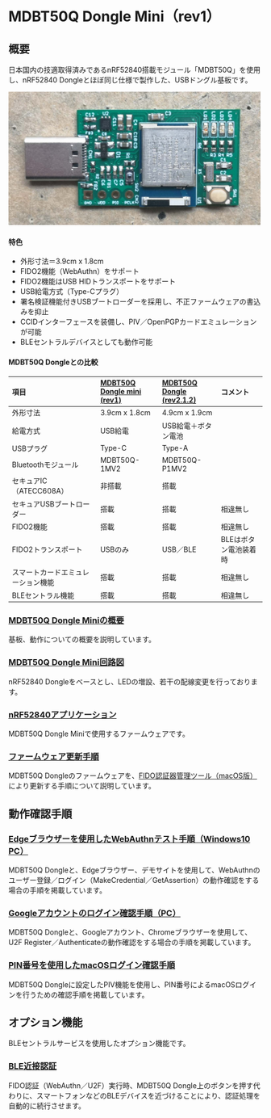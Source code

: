 # MDBT50Q Dongle Mini（rev1）

## 概要

日本国内の技適取得済みであるnRF52840搭載モジュール「MDBT50Q」を使用し、nRF52840 Dongleとほぼ同じ仕様で製作した、USBドングル基板です。

<img src="../../FIDO2Device/MDBT50Q_Dongle_mini/pcb_rev1/assets01/0003.jpg" width="500">

#### 特色
- 外形寸法＝3.9cm x 1.8cm
- FIDO2機能（WebAuthn）をサポート
- FIDO2機能はUSB HIDトランスポートをサポート
- USB給電方式（Type-Cプラグ）
- 署名検証機能付きUSBブートローダーを採用し、不正ファームウェアの書込みを抑止
- CCIDインターフェースを装備し、PIV／OpenPGPカードエミュレーションが可能
- BLEセントラルデバイスとしても動作可能

#### MDBT50Q Dongleとの比較

|項目|[MDBT50Q Dongle mini<br>(rev1)](../../FIDO2Device/MDBT50Q_Dongle_mini/pcb_rev1/README.md)|[MDBT50Q Dongle<br>(rev2.1.2)](../../FIDO2Device/MDBT50Q_Dongle/pcb_rev2_1_2/README.md)|コメント|
|:---|:---|:---|:---|
|外形寸法|3.9cm x 1.8cm|4.9cm x 1.9cm||
|給電方式|USB給電|USB給電＋ボタン電池||
|USBプラグ|Type-C|Type-A||
|Bluetoothモジュール|MDBT50Q-1MV2|MDBT50Q-P1MV2||
|セキュアIC（ATECC608A）|非搭載|搭載||
|セキュアUSBブートローダー|搭載|搭載|相違無し|
|FIDO2機能|搭載|搭載|相違無し|
|FIDO2トランスポート|USBのみ|USB／BLE|BLEはボタン電池装着時|
|スマートカードエミュレーション機能|搭載|搭載|相違無し|
|BLEセントラル機能|搭載|搭載|相違無し|

### [MDBT50Q Dongle Miniの概要](../../FIDO2Device/MDBT50Q_Dongle_mini/pcb_rev1/README.md)

基板、動作についての概要を説明しています。

### [MDBT50Q Dongle Mini回路図](../../FIDO2Device/MDBT50Q_Dongle_mini/pcb_rev1/SECDONGL_001.pdf)

nRF52840 Dongleをベースとし、LEDの増設、若干の配線変更を行っております。

### [nRF52840アプリケーション](../../nRF52840_app/README.md)

MDBT50Q Dongle Miniで使用するファームウェアです。

### [ファームウェア更新手順](../../MaintenanceTool/macOSApp/UPDATEFIRMWARE.md)

MDBT50Q Dongleのファームウェアを、[FIDO認証器管理ツール（macOS版）](../../MaintenanceTool/macOSApp)により更新する手順について説明しています。

## 動作確認手順

### [Edgeブラウザーを使用したWebAuthnテスト手順（Windows10 PC）](../../FIDO2Device/MDBT50Q_Dongle/WEBAUTHNTEST.md)

MDBT50Q Dongleと、Edgeブラウザー、デモサイトを使用して、WebAuthnのユーザー登録／ログイン（MakeCredential／GetAssertion）の動作確認をする場合の手順を掲載しています。

### [Googleアカウントのログイン確認手順（PC）](../../FIDO2Device/MDBT50Q_Dongle/PCCHROME.md)

MDBT50Q Dongleと、Googleアカウント、Chromeブラウザーを使用して、U2F Register／Authenticateの動作確認をする場合の手順を掲載しています。

### [PIN番号を使用したmacOSログイン確認手順](../../FIDO2Device/MDBT50Q_Dongle/PIVPINLOGIN.md)

MDBT50Q Dongleに設定したPIV機能を使用し、PIN番号によるmacOSログインを行うための確認手順を掲載しています。

## オプション機能

BLEセントラルサービスを使用したオプション機能です。

### [BLE近接認証](../../FIDO2Device/MDBT50Q_Dongle/BLEDAUTH.md)

FIDO認証（WebAuthn／U2F）実行時、MDBT50Q Dongle上のボタンを押す代わりに、スマートフォンなどのBLEデバイスを近づけることにより、認証処理を自動的に続行させます。
